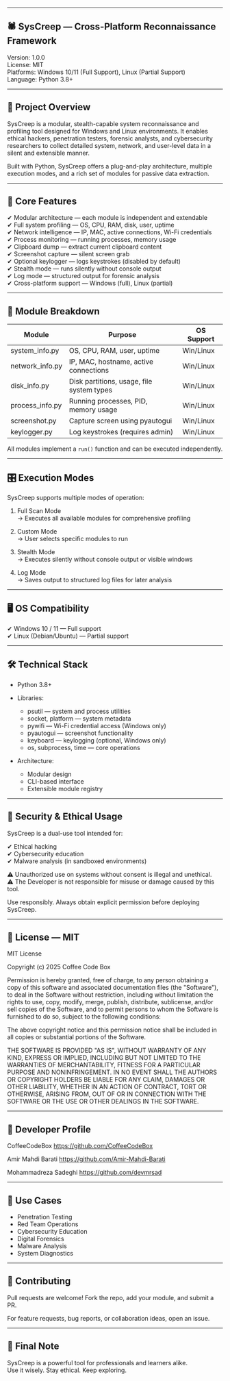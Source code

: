 --------------------------------------------------------------------------------
🕷️ SysCreep — Cross-Platform Reconnaissance Framework
--------------------------------------------------------------------------------

Version: 1.0.0  
License: MIT  
Platforms: Windows 10/11 (Full Support), Linux (Partial Support)  
Language: Python 3.8+  

--------------------------------------------------------------------------------
📌 Project Overview
--------------------------------------------------------------------------------

SysCreep is a modular, stealth-capable system reconnaissance and profiling tool
designed for Windows and Linux environments. It enables ethical hackers,
penetration testers, forensic analysts, and cybersecurity researchers to collect
detailed system, network, and user-level data in a silent and extensible manner.

Built with Python, SysCreep offers a plug-and-play architecture, multiple
execution modes, and a rich set of modules for passive data extraction.

--------------------------------------------------------------------------------
🧠 Core Features
--------------------------------------------------------------------------------

✔ Modular architecture — each module is independent and extendable  
✔ Full system profiling — OS, CPU, RAM, disk, user, uptime  
✔ Network intelligence — IP, MAC, active connections, Wi-Fi credentials  
✔ Process monitoring — running processes, memory usage  
✔ Clipboard dump — extract current clipboard content  
✔ Screenshot capture — silent screen grab  
✔ Optional keylogger — logs keystrokes (disabled by default)  
✔ Stealth mode — runs silently without console output  
✔ Log mode — structured output for forensic analysis  
✔ Cross-platform support — Windows (full), Linux (partial)

--------------------------------------------------------------------------------
🧩 Module Breakdown
--------------------------------------------------------------------------------

| Module             | Purpose                                      | OS Support |
|--------------------|----------------------------------------------|------------|
| system_info.py     | OS, CPU, RAM, user, uptime                   | Win/Linux  |
| network_info.py    | IP, MAC, hostname, active connections        | Win/Linux  |
| disk_info.py       | Disk partitions, usage, file system types    | Win/Linux  |
| process_info.py    | Running processes, PID, memory usage         | Win/Linux  |
| screenshot.py      | Capture screen using pyautogui               | Win/Linux  |
| keylogger.py       | Log keystrokes (requires admin)              | Win/Linux  |

All modules implement a `run()` function and can be executed independently.

--------------------------------------------------------------------------------
🎛️ Execution Modes
--------------------------------------------------------------------------------

SysCreep supports multiple modes of operation:

1. Full Scan Mode  
   → Executes all available modules for comprehensive profiling

2. Custom Mode  
   → User selects specific modules to run

3. Stealth Mode  
   → Executes silently without console output or visible windows

4. Log Mode  
   → Saves output to structured log files for later analysis

--------------------------------------------------------------------------------
🖥️ OS Compatibility
--------------------------------------------------------------------------------

✔ Windows 10 / 11 — Full support  
✔ Linux (Debian/Ubuntu) — Partial support 


--------------------------------------------------------------------------------
🛠️ Technical Stack
--------------------------------------------------------------------------------

- Python 3.8+
- Libraries:
    - psutil — system and process utilities
    - socket, platform — system metadata
    - pywifi — Wi-Fi credential access (Windows only)
    - pyautogui — screenshot functionality
    - keyboard — keylogging (optional, Windows only)
    - os, subprocess, time — core operations

- Architecture:
    - Modular design
    - CLI-based interface
    - Extensible module registry

--------------------------------------------------------------------------------
🔐 Security & Ethical Usage
--------------------------------------------------------------------------------

SysCreep is a dual-use tool intended for:

✔ Ethical hacking  
✔ Cybersecurity education  
✔ Malware analysis (in sandboxed environments)

⚠️ Unauthorized use on systems without consent is illegal and unethical.  
⚠️ The Developer is not responsible for misuse or damage caused by this tool.

Use responsibly. Always obtain explicit permission before deploying SysCreep.


--------------------------------------------------------------------------------
📄 License — MIT
--------------------------------------------------------------------------------

MIT License

Copyright (c) 2025 Coffee Code Box

Permission is hereby granted, free of charge, to any person obtaining a copy
of this software and associated documentation files (the "Software"), to deal
in the Software without restriction, including without limitation the rights
to use, copy, modify, merge, publish, distribute, sublicense, and/or sell
copies of the Software, and to permit persons to whom the Software is
furnished to do so, subject to the following conditions:

The above copyright notice and this permission notice shall be included in all
copies or substantial portions of the Software.

THE SOFTWARE IS PROVIDED "AS IS", WITHOUT WARRANTY OF ANY KIND, EXPRESS OR
IMPLIED, INCLUDING BUT NOT LIMITED TO THE WARRANTIES OF MERCHANTABILITY,
FITNESS FOR A PARTICULAR PURPOSE AND NONINFRINGEMENT. IN NO EVENT SHALL THE
AUTHORS OR COPYRIGHT HOLDERS BE LIABLE FOR ANY CLAIM, DAMAGES OR OTHER
LIABILITY, WHETHER IN AN ACTION OF CONTRACT, TORT OR OTHERWISE, ARISING FROM,
OUT OF OR IN CONNECTION WITH THE SOFTWARE OR THE USE OR OTHER DEALINGS IN THE
SOFTWARE.

--------------------------------------------------------------------------------
👤 Developer Profile
--------------------------------------------------------------------------------

CoffeeCodeBox
https://github.com/CoffeeCodeBox

Amir Mahdi Barati
https://github.com/Amir-Mahdi-Barati 

Mohammadreza Sadeghi 
https://github.com/devmrsad

--------------------------------------------------------------------------------
🧠 Use Cases
--------------------------------------------------------------------------------

- Penetration Testing  
- Red Team Operations  
- Cybersecurity Education  
- Digital Forensics  
- Malware Analysis  
- System Diagnostics

--------------------------------------------------------------------------------
💬 Contributing
--------------------------------------------------------------------------------

Pull requests are welcome! Fork the repo, add your module, and submit a PR.

For feature requests, bug reports, or collaboration ideas, open an issue.

--------------------------------------------------------------------------------
📢 Final Note
--------------------------------------------------------------------------------

SysCreep is a powerful tool for professionals and learners alike.  
Use it wisely. Stay ethical. Keep exploring.

